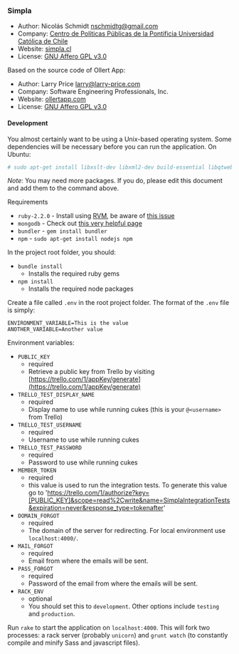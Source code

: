 ### Simpla

* Author: Nicolás Schmidt <nschmidtg@gmail.com>
* Company: [Centro de Políticas Públicas de la Pontificia Universidad Católica de Chile](http://politicaspublicas.uc.cl)
* Website: [simpla.cl](https://simpla.cl)
* License: [GNU Affero GPL v3.0](LICENSE)



Based on the source code of Ollert App:
* Author: Larry Price <larry@larry-price.com>
* Company: Software Engineering Professionals, Inc.
* Website: [ollertapp.com](https://ollertapp.com)
* License: [GNU Affero GPL v3.0](LICENSE)

#### Development

You almost certainly want to be using a Unix-based operating system. Some dependencies will be necessary before you can run the application. On Ubuntu:

``` bash
# sudo apt-get install libxslt-dev libxml2-dev build-essential libqtwebkit-dev
```

*Note*: You may need more packages. If you do, please edit this document and add them to the command above.

Requirements

* `ruby-2.2.0` - Install using [RVM](https://rvm.io/), be aware of [this issue](https://rvm.io/integration/gnome-terminal)
* `mongodb` - Check out [this very helpful page](http://docs.mongodb.org/manual/tutorial/install-mongodb-on-ubuntu/)
* `bundler` - `gem install bundler`
* `npm` - `sudo apt-get install nodejs npm`

In the project root folder, you should:

* `bundle install`
  * Installs the required ruby gems
* `npm install`
  * Installs the required node packages

Create a file called `.env` in the root project folder. The format of the `.env` file is simply:

```
ENVIRONMENT_VARIABLE=This is the value
ANOTHER_VARIABLE=Another value
```

Environment variables:

* `PUBLIC_KEY`
  * required
  * Retrieve a public key from Trello by visiting [https://trello.com/1/appKey/generate](https://trello.com/1/appKey/generate)
* `TRELLO_TEST_DISPLAY_NAME`
  * required
  * Display name to use while running cukes (this is your `@<username>` from Trello)
* `TRELLO_TEST_USERNAME`
  * required
  * Username to use while running cukes
* `TRELLO_TEST_PASSWORD`
  * required
  * Password to use while running cukes
* `MEMBER_TOKEN`
  * required
  * this value is used to run the integration tests. To generate this value go to 'https://trello.com/1/authorize?key=[PUBLIC_KEY]&scope=read%2Cwrite&name=SimplaIntegrationTests&expiration=never&response_type=tokenafter'
* `DOMAIN_FORGOT`
  * required
  * The domain of the server for redirecting. For local environment use `localhost:4000/`.
* `MAIL_FORGOT`
  * required
  * Email from where the emails will be sent.
* `PASS_FORGOT`
  * required
  * Password of the email from where the emails will be sent.
* `RACK_ENV`
  * optional
  * You should set this to `development`. Other options include `testing` and `production`.

Run `rake` to start the application on `localhost:4000`. This will fork two processes: a rack server (probably `unicorn`) and `grunt watch` (to constantly compile and minify Sass and javascript files).